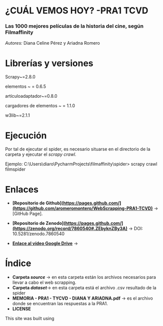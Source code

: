 #  ¿CUÁL VEMOS HOY? -PRA1 TCVD
###  Las 1000 mejores películas de la historia del cine, según Filmaffinity
*Autores:* Diana Celine Pérez y Ariadna Romero





#  Librerías y versiones
Scrapy~=2.8.0

elementos ~ = 0.6.5

artículoadaptador~=0.8.0

cargadores de elementos ~ = 1.1.0

w3lib~=2.1.1





#  Ejecución
Por tal de ejecutar el spider, es necesario situarse en el directorio de la carpeta y ejecutar el *scrapy crawl*.

Ejemplo: C:\Users\diaro\PycharmProjects\filmaffinity\spider> scrapy crawl filmspider





# Enlaces 
- **[Repositorio de Github](https://pages.github.com/](https://github.com/aromeromontero/WebScrapping-PRA1-TCVD)** -> [GitHub Page].

- **[Repositorio de Zenodo](https://pages.github.com/](https://zenodo.org/record/7860540#.ZEbyknZBy3A)** -> DOI: 10.5281/zenodo.7860540   
                                                   
- **[Enlace al vídeo Google Drive](https://drive.google.com/file/d/165rhk6UH4k8Cvk4LtxUaya53JwsQaacW/view?usp=sharing)** ->  





# Índice
  - **Carpeta *source*** -> en esta carpeta están los archivos necesarios para llevar a cabo el web scrapping.
  - **Carpeta *dataset***-> en esta carpeta está el archivo .csv resultado de la spider
  - **MEMORIA - PRA1 - TYCVD - DIANA Y ARIADNA.pdf** -> es el archivo donde se encuentran las respuestas a la PRA1.
  - **LICENSE**

This site was built using 

